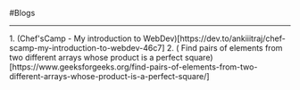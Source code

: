 #Blogs
<hr>
1. (Chef'sCamp - My introduction to WebDev)[https://dev.to/ankiiitraj/chef-scamp-my-introduction-to-webdev-46c7]
2. (
Find pairs of elements from two different arrays whose product is a perfect square)[https://www.geeksforgeeks.org/find-pairs-of-elements-from-two-different-arrays-whose-product-is-a-perfect-square/]